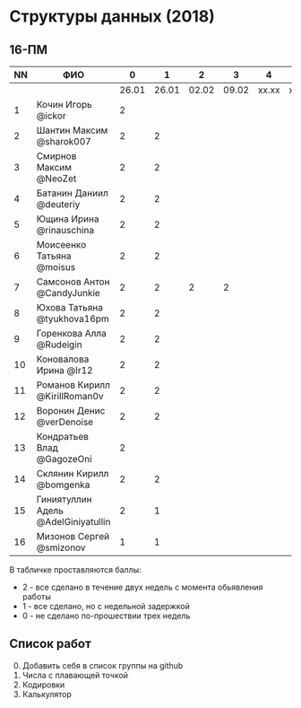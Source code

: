 # Структуры данных (2018)
## 16-ПМ

| NN  | ФИО                                 | 0     | 1     | 2     | 3     | 4     | 5     | Exam  |
| --- | ----------------------------------- | ----- | ----- | ----- | ----- | ----- | ----- | ----- |
|     |                                     | 26.01 | 26.01 | 02.02 | 09.02 | xx.xx | xx.xx |       |
| 1   | Кочин Игорь @ickor                  | 2     |       |       |       |       |       |       |
| 2   | Шантин Максим @sharok007            | 2     | 2     |       |       |       |       |       |
| 3   | Смирнов Максим @NeoZet              | 2     | 2     |       |       |       |       |       |
| 4   | Батанин Даниил  @deuteriy           | 2     | 2     |       |       |       |       |       |
| 5   | Ющина Ирина  @rinauschina           | 2     | 2     |       |       |       |       |       |
| 6   | Моисеенко Татьяна @moisus           | 2     | 2     |       |       |       |       |       |
| 7   | Самсонов Антон @CandyJunkie         | 2     | 2     | 2     | 2     |       |       |       |
| 8   | Юхова Татьяна @tyukhova16pm         | 2     | 2     |       |       |       |       |       |
| 9   | Горенкова Алла  @Rudeigin           | 2     | 2     |       |       |       |       |       |
| 10  | Коновалова Ирина @Ir12              | 2     | 2     |       |       |       |       |       |
| 11  | Романов Кирилл @KirillRoman0v       | 2     | 2     |       |       |       |       |       |
| 12  | Воронин Денис @verDenoise           | 2     | 2     |       |       |       |       |       |
| 13  | Кондратьев Влад @GagozeOni          | 2     |       |       |       |       |       |       |
| 14  | Склянин Кирилл @bomgenka            | 2     | 2     |       |       |       |       |       |
| 15  | Гиниятуллин Адель @AdelGiniyatullin | 2     | 1     |       |       |       |       |       |
| 16  | Мизонов Сергей @smizonov            | 1     | 1     |       |       |       |       |       |

В табличке проставляются баллы:
- 2 - все сделано в течение двух недель с момента обьявления работы
- 1 - все сделано, но с недельной задержкой
- 0 - не сделано по-прошествии трех недель

## Список работ
0. Добавить себя в список группы на github
1. Числа с плавающей точкой
2. Кодировки
3. Калькулятор

